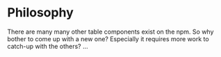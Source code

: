 # Philosophy

There are many many other table components exist on the npm. So why bother to come up with a new one? Especially it requires more work to catch-up with the others? ...
